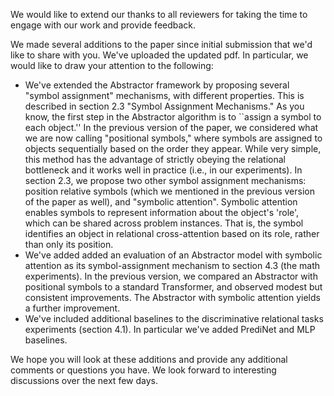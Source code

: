 We would like to extend our thanks to all reviewers for taking the time to engage with our work and provide feedback.

We made several additions to the paper since initial submission that we'd like to share with you. We've uploaded the updated pdf. In particular, we would like to draw your attention to the following:
- We've extended the Abstractor framework by proposing several "symbol assignment" mechanisms, with different properties. This is described in section 2.3 "Symbol Assignment Mechanisms." As you know, the first step in the Abstractor algorithm is to ``assign a symbol to each object.'' In the previous version of the paper, we considered what we are now calling "positional symbols," where symbols are assigned to objects sequentially based on the order they appear. While very simple, this method has the advantage of strictly obeying the relational bottleneck and it works well in practice (i.e., in our experiments). In section 2.3, we propose two other symbol assignment mechanisms: position relative symbols (which we mentioned in the previous version of the paper as well), and "symbolic attention". Symbolic attention enables symbols to represent information about the object's 'role', which can be shared across problem instances. That is, the symbol identifies an object in relational cross-attention based on its role, rather than only its position.
- We've added added an evaluation of an Abstractor model with symbolic attention as its symbol-assignment mechanism to section 4.3 (the math experiments). In the previous version, we compared an Abstractor with positional symbols to a standard Transformer, and observed modest but consistent improvements. The Abstractor with symbolic attention yields a further improvement.
- We've included additional baselines to the discriminative relational tasks experiments (section 4.1). In particular we've added PrediNet and MLP baselines.

We hope you will look at these additions and provide any additional comments or questions you have. We look forward to interesting discussions over the next few days.